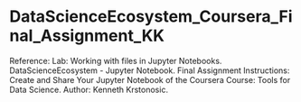 # DataScienceEcosystem_Coursera_Final_Assignment_KK
Reference: Lab: Working with files in Jupyter Notebooks. DataScienceEcosystem - Jupyter Notebook. Final Assignment Instructions: Create and Share Your Jupyter Notebook of the Coursera Course: Tools for Data Science. Author: Kenneth Krstonosic.
